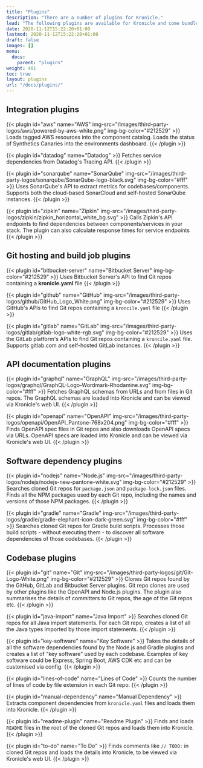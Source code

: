 ```yaml
---
title: "Plugins"
description: "There are a number of plugins for Kronicle."
lead: "The following plugins are available for Kronicle and come bundled in the Docker image for Kronicle's backend service."
date: 2020-11-12T15:22:20+01:00
lastmod: 2020-11-12T15:22:20+01:00
draft: false
images: []
menu:
  docs:
    parent: "plugins"
weight: 401
toc: true
layout: plugins
url: "/docs/plugins/"
---
```


## Integration plugins

<div class="row row-cols-1 row-cols-md-2 g-4">

{{< plugin id="aws" name="AWS" img-src="/images/third-party-logos/aws/powered-by-aws-white.png" img-bg-color="#212529" >}}
Loads tagged AWS resources into the component catalog.  Loads the status of Synthetics Canaries into the environments dashboard.
{{< /plugin >}}

{{< plugin id="datadog" name="Datadog" >}}
Fetches service dependencies from Datadog's Tracing API.
{{< /plugin >}}

{{< plugin id="sonarqube" name="SonarQube" img-src="/images/third-party-logos/sonarqube/SonarQube-logo-black.svg" img-bg-color="#fff" >}}
Uses SonarQube's API to extract metrics for codebases/components.  Supports both the cloud-based SonarCloud and
self-hosted SonarQube instances.
{{< /plugin >}}

{{< plugin id="zipkin" name="Zipkin" img-src="/images/third-party-logos/zipkin/zipkin_horizontal_white_bg.svg" >}}
Calls Zipkin's API endpoints to find dependencies between components/services in your stack.  The plugin can also
calculate response times for service endpoints
{{< /plugin >}}

</div>


## Git hosting and build job plugins

<div class="row row-cols-1 row-cols-md-2 g-4">

{{< plugin id="bitbucket-server" name="Bitbucket Server" img-bg-color="#212529" >}}
Uses Bitbucket Server's API to find Git repos containing a <b>kronicle.yaml</b> file
{{< /plugin >}}

{{< plugin id="github" name="GitHub" img-src="/images/third-party-logos/github/GitHub_Logo_White.png" img-bg-color="#212529" >}}
Uses GitHub's APIs to find Git repos containing a `kroncile.yaml` file
{{< /plugin >}}

{{< plugin id="gitlab" name="GitLab" img-src="/images/third-party-logos/gitlab/gitlab-logo-white-rgb.svg" img-bg-color="#212529" >}}
Uses the GitLab platform's APIs to find Git repos containing a `kroncile.yaml` file.  Supports
gitlab.com and self-hosted GitLab instances.
{{< /plugin >}}

</div>


## API documentation plugins

<div class="row row-cols-1 row-cols-md-2 g-4">

{{< plugin id="graphql" name="GraphQL" img-src="/images/third-party-logos/graphql/GraphQL-Logo-Wordmark-Rhodamine.svg" img-bg-color="#fff" >}}
Fetches GraphQL schemas from URLs and from files in Git repos.  The GraphQL schemas are loaded into
Kronicle and can be viewed via Kronicle's web UI.
{{< /plugin >}}

{{< plugin id="openapi" name="OpenAPI" img-src="/images/third-party-logos/openapi/OpenAPI_Pantone-768x204.png" img-bg-color="#fff" >}}
Finds OpenAPI spec files in Git repos and also downloads OpenAPI specs via URLs.  OpenAPI specs are loaded into
Kronicle and can be viewed via Kronicle's web UI.
{{< /plugin >}}

</div>


## Software dependency plugins

<div class="row row-cols-1 row-cols-md-2 g-4">

{{< plugin id="nodejs" name="Node.js" img-src="/images/third-party-logos/nodejs/nodejs-new-pantone-white.svg" img-bg-color="#212529" >}}
Searches cloned Git repos for `package.json` and `package-lock.json` files.  Finds all the NPM packages used by each
Git repo, including the names and versions of those NPM packages.
{{< /plugin >}}

{{< plugin id="gradle" name="Gradle" img-src="/images/third-party-logos/gradle/gradle-elephant-icon-dark-green.svg" img-bg-color="#fff" >}}
Searches cloned Git repos for Gradle build scripts.  Processes those build scripts - without executing them - to
discover all software dependencies of those codebases.
{{< /plugin >}}

</div>


## Codebase plugins

<div class="row row-cols-1 row-cols-md-2 g-4">

{{< plugin id="git" name="Git" img-src="/images/third-party-logos/git/Git-Logo-White.png" img-bg-color="#212529" >}}
Clones Git repos found by the GitHub, GitLab and Bitbucket Server plugins.  Git repo clones are used by other plugins
like the OpenAPI and Node.js plugins.  The plugin also summarises the details of committers to Git repos, the age of
the Git repos etc.
{{< /plugin >}}

{{< plugin id="java-import" name="Java Import" >}}
Searches cloned Git repos for all Java import statements.  For each Git repo, creates a list of all the Java types
imported by those import statements.
{{< /plugin >}}

{{< plugin id="key-software" name="Key Software" >}}
Takes the details of all the software dependencies found by the Node.js and Gradle plugins and creates a list of
"key software" used by each codebase.  Examples of key software could be Express, Spring Boot, AWS CDK etc and can be
customised via config.
{{< /plugin >}}

{{< plugin id="lines-of-code" name="Lines of Code" >}}
Counts the number of lines of code by file extension in each Git repo.
{{< /plugin >}}

{{< plugin id="manual-dependency" name="Manual Dependency" >}}
Extracts component dependencies from `kronicle.yaml` files and loads them into Kronicle.
{{< /plugin >}}

{{< plugin id="readme-plugin" name="Readme Plugin" >}}
Finds and loads `README` files in the root of the cloned Git repos and loads them into Kronicle.
{{< /plugin >}}

{{< plugin id="to-do" name="To Do" >}}
Finds comments like `// TODO:` in cloned Git repos and loads the details into Kronicle, to be viewed via Kronicle's web UI.
{{< /plugin >}}

</div>
